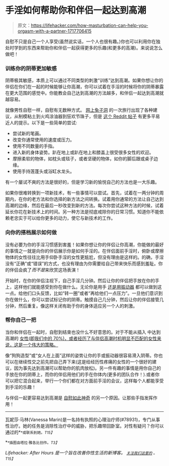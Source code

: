 # 手淫如何帮助你和伴侣一起达到高潮

> 原文：<https://lifehacker.com/how-masturbation-can-help-you-orgasm-with-a-partner-1717706415>

自慰不只是自己一个人享受(虽然说实话，一个人也很有趣。)你也可以利用你在独处时学到的东西来帮助你和伴侣一起获得更多的乐趣(和更多的高潮)。来说说怎么做吧！



### 训练你的阴蒂更加敏感

阴蒂极其敏感，本质上可以通过不同类型的刺激“训练”达到高潮。如果你想让你的伴侣在你们在一起的时候能够让你高潮，你可以试着在手淫的时候将你的阴蒂暴露在更大范围的感觉中。你能教会自己达到高潮的方法越多，和伴侣一起达到高潮就越容易。

就像男性自慰一样，自慰有无数种方式。 [网上兔子洞](http://www.letsmasturbate.com/women/index.shtml) 的一次旅行出现了各种建议，从制模粘土到火鸡涂油器到狂欢节珠子，但是 [这个 Reddit 帖子](http://www.reddit.com/r/sex/comments/1724jq/women_of_reddit_how_do_you_really_masturbate/) 有更多平易近人的提示。以下是一些简单的尝试:

*   尝试新的笔画。
*   改变你通常使用的速度或压力。
*   使用不同数量的手指。
*   进入新的身体姿势。趴在地上或趴在地上和膝盖上很受很多女性的欢迎。
*   摩擦柔软的物体，如枕头或毯子，或者坚硬的物体，如你的脚后跟或桌子边缘。
*   使用手持莲蓬头或浴缸水龙头。

有一个屡试不爽的方法是很好的，但是学习新的愉悦自己的方法也是一大乐趣。

如果你很难转换到一项新技术，有一些事情可以尝试。首先，试着在一两分钟的周期内，在你的老方法和你选择的新方法之间转换。试着用你通常的方法让自己达到高潮的边缘，然后在最后一秒改变到新的方法。每次你尝试这种方法的时候，试着延长你花在新技术上的时间。另一种方法是彻底戒除你的日常习惯。知道你不能依赖老忠实于可以给你更多的动力，使它与新技术的工作。

### 向你的搭档展示如何做

没有必要为你的手淫习惯感到害羞！如果你想让你的伴侣让你高潮，你能做的最好的事情之一就是向你的伴侣展示你是如何手淫的。在伴侣面前手淫时，俯卧或摩擦物体的女性往往比用手仰卧手淫的女性更尴尬，但没有理由是这样的。的确，手淫没有“正确”或“错误”的方式，也没有理由为你需要给自己带来快乐而感到羞耻。你的伴侣会疯了*而不是*来欣赏这场表演！

开始时，在你的伴侣注视下，自己手淫几分钟。然后让你的伴侣把手放在你的手上，这样他们就能感受到你在做什么。无论你是用手 [还是用振动器](https://lifehacker.com/a-newcomers-guide-to-masturbating-with-a-vibrator-1715629344) 都可以做到这一点。给他们口头反馈，比如“转一圈”或者“再给他们一点压力”。一旦他们意识到你在做什么，你可以尝试标记你的阴蒂。触摸自己几分钟，然后让你的伴侣接管几分钟，然后重复。像这样关闭有助于你的身体适应另一个人的刺激。

### 帮你自己一把

当你和伴侣在一起时，自慰到结束也没什么不好意思的。对于不能从插入 中达到高潮的 [女性(即我们中的 70%)，或者经历了与伴侣高潮时机明显不匹配的女性来说，这是一个伟大的策略。](https://lifehacker.com/the-simplest-way-to-orgasm-if-penetration-isn-t-enough-1695351842)

像“狗狗造型”或“女人在上面”这样的姿势让你的手或振动器很容易滑入阴蒂。你也可以在继续性交之前先把自己弄下来(这是给经历性疼痛的女性的一个很好的建议，因为事先达到高潮可以帮助你的肌肉放松)。另一件有趣的事情是用你自己的手放在你的阴蒂上，而你的伴侣用他们的手在你体内(更多的团队合作！).或者你可以把它混合起来，举行一个你们都在对方面前手淫的会议，这样每个人都能享受到手淫的乐趣！

与伴侣一起更容易达到高潮是 [自慰如此神奇](https://lifehacker.com/a-womans-guide-to-learning-to-love-masturbation-1713950621) 的另一个原因。让那些手指发挥作用！

* * *

瓦妮莎·马林(Vanessa Marin)是一名持有执照的心理治疗师(#78931)，专门从事性治疗。她的任务是消除性治疗中的威胁，把乐趣带回卧室。对性有疑问？你可以通过的[<small></small>](mailto:Vanessa.Marin@Lifehacker.com)*<small>*或联系到她。*T15】</small>*

*<small>*插图由塔拉·雅各比创作。*T3】</small>*

*Lifehacker: After Hours 是一个旨在改善你性生活的新博客。 [<small>*关注我们这里的*</small>](https://twitter.com/LHAfterHours) <small>*。*T15】</small>*